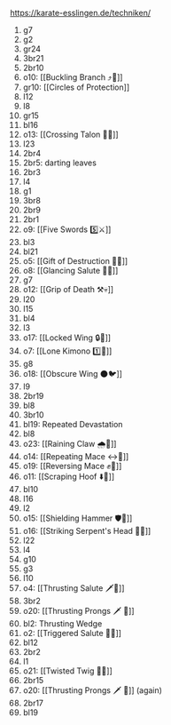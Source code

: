 https://karate-esslingen.de/techniken/

1. g7
2. g2
3. gr24
4. 3br21
5. 2br10
6. o10: [[Buckling Branch ⤴️🌳]]
7. gr10: [[Circles of Protection]]
8. l12
9. l8
10. gr15
11. bl16
12. o13: [[Crossing Talon 🔀🦅]]
13. l23
14. 2br4
15. 2br5: darting leaves
16. 2br3
17. l4
18. g1
19. 3br8
20. 2br9
21. 2br1
22. o9: [[Five Swords 5️⃣⚔️]]
23. bl3
24. bl21
25. o5: [[Gift of Destruction 🎁💥]]
26. o8: [[Glancing Salute 👀🫡]]
27. g7
28. o12: [[Grip of Death ⚒️💀]]
29. l20
30. l15
31. bl4
32. l3
33. o17: [[Locked Wing 🔒🪽]]
34. o7: [[Lone Kimono 1️⃣👘]]
35. g8
36. o18: [[Obscure Wing 🌑🐦]]
37. l9
38. 2br19
39. bl8
40. 3br10
41. bl19: Repeated Devastation
42. bl8
43. o23: [[Raining Claw 🌧️🐯]]
44. o14: [[Repeating Mace ↔️👊]]
45. o19: [[Reversing Mace ✊🔄]]
46. o11: [[Scraping Hoof ⬇️🐎]]
47. bl10
48. l16
49. l2
50. o15: [[Shielding Hammer 🛡️🔨]]
51. o16: [[Striking Serpent's Head 🎳🐍]]
52. l22
53. l4
54. g10
55. g3
56. l10
57. o4: [[Thrusting Salute 🗡️🫡]]
58. 3br2
59. o20: [[Thrusting Prongs 🗡️ 🍴]]
60. bl2: Thrusting Wedge
61. o2: [[Triggered Salute 🔫🫡]]
62. bl12
63. 2br2
64. l1
65. o21: [[Twisted Twig 🔀🌿]]
66. 2br15
67. o20: [[Thrusting Prongs 🗡️ 🍴]] (again)
68. 2br17
69. bl19